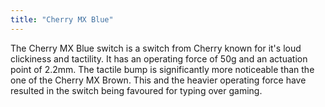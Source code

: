 ```yaml
---
title: "Cherry MX Blue"
---
```


The Cherry MX Blue switch is a switch from Cherry known for it's loud clickiness and tactility. It has an operating force of 50g and an actuation point of 2.2mm. The tactile bump is significantly more noticeable than the one of the Cherry MX Brown. This and the heavier operating force have resulted in the switch being favoured for typing over gaming.